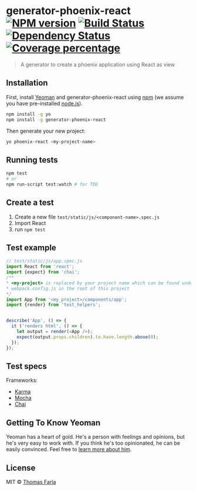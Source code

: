 # generator-phoenix-react [![NPM version][npm-image]][npm-url] [![Build Status][travis-image]][travis-url] [![Dependency Status][daviddm-image]][daviddm-url] [![Coverage percentage][coveralls-image]][coveralls-url]
> A generator to create a phoenix application using React as view

## Installation
First, install [Yeoman](http://yeoman.io) and generator-phoenix-react using [npm](https://www.npmjs.com/) (we assume you have pre-installed [node.js](https://nodejs.org/)).

```bash
npm install -g yo
npm install -g generator-phoenix-react
```

Then generate your new project:

```bash
yo phoenix-react <my-project-name>
```

## Running tests

```bash
npm test
# or
npm run-script test:watch # for TDD
```

## Create a test
1. Create a new file `test/static/js/<component-name>.spec.js`
2. Import React
3. run `npm test`

## Test example

```javascript
// test/static/js/app.spec.js
import React from 'react';
import {expect} from 'chai';
/**
* <my-project> is replaced by your project name which can be found under "resolve.alias" in
* webpack.config.js in the root of this project
*/
import App from '<my_project>/components/app';
import {render} from 'test_helpers';


describe('App', () => {
  it ('renders html', () => {
    let output = render(<App />);
    expect(output.props.children).to.have.length.above(0);
  });
});
```

## Test specs
Frameworks:
- [Karma](http://karma-runner.github.io/0.13/index.html)
- [Mocha](https://mochajs.org/)
- [Chai](http://chaijs.com/)

## Getting To Know Yeoman
Yeoman has a heart of gold. He's a person with feelings and opinions, but he's very easy to work with. If you think he's too opinionated, he can be easily convinced. Feel free to [learn more about him](http://yeoman.io/).

## License
MIT © [Thomas Farla](http://farla.io)

[npm-image]: https://badge.fury.io/js/generator-phoenix-react.svg
[npm-url]: https://npmjs.org/package/generator-phoenix-react
[travis-image]: https://travis-ci.org/TFarla/generator-phoenix-react.svg?branch=master
[travis-url]: https://travis-ci.org/TFarla/generator-phoenix-react
[daviddm-image]: https://david-dm.org/TFarla/generator-phoenix-react.svg?theme=shields.io
[daviddm-url]: https://david-dm.org/TFarla/generator-phoenix-react
[coveralls-image]: https://coveralls.io/repos/TFarla/generator-phoenix-react/badge.svg
[coveralls-url]: https://coveralls.io/r/TFarla/generator-phoenix-react
